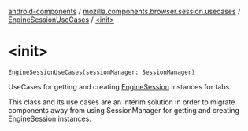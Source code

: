 [android-components](../../index.md) / [mozilla.components.browser.session.usecases](../index.md) / [EngineSessionUseCases](index.md) / [&lt;init&gt;](./-init-.md)

# &lt;init&gt;

`EngineSessionUseCases(sessionManager: `[`SessionManager`](../../mozilla.components.browser.session/-session-manager/index.md)`)`

UseCases for getting and creating [EngineSession](../../mozilla.components.concept.engine/-engine-session/index.md) instances for tabs.

This class and its use cases are an interim solution in order to migrate components away from
using SessionManager for getting and creating [EngineSession](../../mozilla.components.concept.engine/-engine-session/index.md) instances.

